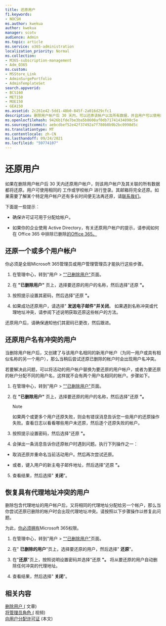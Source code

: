 ```yaml
---
title: 还原用户
f1.keywords:
- NOCSH
ms.author: kwekua
author: kwekua
manager: scotv
audience: Admin
ms.topic: article
ms.service: o365-administration
localization_priority: Normal
ms.collection:
- M365-subscription-management
- Adm_O365
ms.custom:
- MSStore_Link
- AdminSurgePortfolio
- AdminTemplateSet
search.appverid:
- BCS160
- MET150
- MOE150
- GEA150
ms.assetid: 2c261e42-5dd1-48b0-845f-2a016d29cfc1
description: 删除用户帐户后 30 天内，可以还原该帐户以及所有数据，并且用户可以使用同一帐户登录。
ms.openlocfilehash: 9426b1fde7be3ba5b8608af0db71741434898c5e
ms.sourcegitcommit: aebcdbef52e42f37492a7f780b8b9b2bc0998d5c
ms.translationtype: MT
ms.contentlocale: zh-CN
ms.lasthandoff: 09/24/2021
ms.locfileid: "59774107"
---
```

# <a name="restore-a-user"></a>还原用户
   
如果在删除用户帐户后 30 天内还原用户帐户，则该用户帐户及其关联的所有数据都将还原。用户可使用相同的 工作或学校帐户 进行登录。其邮箱将完全还原。如果需要了解某个特定用户帐户还有多长时间便无法再还原，请[联系我们](../../business-video/get-help-support.md)。
  
下面是一些提示︰
  
- 确保许可证可用于分配给帐户。
    
- 如果你的企业使用 Active Directory，有关还原用户帐户的提示，请参阅如何在 Office 365 中排除已删除[的Office 365。](/office365/troubleshoot/active-directory/restore-deleted-user-accounts) 
    
## <a name="restore-one-or-more-user-accounts"></a>还原一个或多个用户帐户

你必须是全局Microsoft 365管理员或用户管理管理员才能执行这些步骤。 

1. 在管理中心，转到"用户 \> <a href="https://go.microsoft.com/fwlink/p/?linkid=2071581" target="_blank">""已删除用户"</a>页面。

2. 在 **"已删除用户"** 页上，选择要还原的用户的名称，然后选择"还原 **"。**
    
3. 按照提示设置其密码，然后选择"还原 **"。**
    
4. 如果成功还原用户，请选择" **发送电子邮件"并关闭**。 如果遇到名称冲突或代理地址冲突，请参阅下述说明获取还原这些帐户的方法。
    
还原用户后，请确保通知他们其密码已更改，然后跟进。
  
## <a name="restore-a-user-that-has-a-user-name-conflict"></a>还原用户名有冲突的用户

当删除用户帐户后，又创建了与该用户名相同的新用户帐户（为同一用户或具有相似名称的另一个用户），那么当稍后尝试还原已删除的帐户时会出现用户名冲突。
  
若要解决此问题，可以将活动的用户帐户替换为要还原的用户帐户，或者为要还原的帐户分配不同的用户名，这样就不会有两个用户名相同的帐户。步骤如下。

1. 在管理中心，转到"用户 \> <a href="https://go.microsoft.com/fwlink/p/?linkid=2071581" target="_blank">""已删除用户"</a>页面。
  
2. 在 **"已删除用户"** 页上，选择要还原的用户的名称，然后选择"还原 **"。**
    
    > [!NOTE]
    > 如果两个或更多个用户还原失败，则会有错误消息告诉您一些用户的还原操作失败。查看日志以看看哪些用户未还原，然后逐个还原失败的帐户。 
  
3. 按照提示设置密码，然后选择"还原 **"。**
    
4. 会弹出一条消息告诉你还原帐户时遇到问题。执行下列操作之一：
    
  - 取消还原并重命名当前活动用户。然后再次尝试还原。
    
  - 或者，键入用户的新主电子邮件地址，然后选择"还原 **"。**
    
5. 查看结果，然后选择" **关闭**"。
    
## <a name="restore-a-user-that-has-a-proxy-address-conflict"></a>恢复具有代理地址冲突的用户

删除包含代理地址的用户帐户后，又将相同的代理地址分配给另一个帐户，那么当你尝试还原已删除的帐户时会出现代理地址冲突。请按照以下步骤操作以修复此问题。
  
为此，[你必须拥有](about-admin-roles.md)Microsoft 365权限。 

1. 在管理中心，转到"用户 \> <a href="https://go.microsoft.com/fwlink/p/?linkid=2071581" target="_blank">""已删除用户"</a>页面。

2. 在" **已删除的用户**"页上，选择要还原的用户，然后选择" **还原**"。 
    
3. 在"**还原**"页上，按照说明设置密码并选择"还原 **"。** 将从要还原的用户自动删除任何冲突的代理地址。
    
4. 查看结果，然后选择" **关闭**"。

## <a name="related-content"></a>相关内容

[删除用户 (](delete-a-user.md) 文章) \
[将管理员角色 (](assign-admin-roles.md) 视频) \
[向用户分配许可证](../manage/assign-licenses-to-users.md) (本文) 
